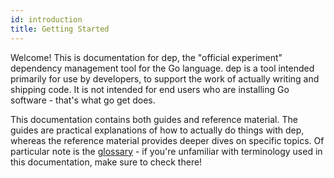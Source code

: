 ```yaml
---
id: introduction
title: Getting Started
---
```



Welcome! This is documentation for dep, the "official experiment" dependency management tool for the Go language. dep is a tool intended primarily for use by developers, to support the work of actually writing and shipping code. It is not intended for end users who are installing Go software - that's what go get does.

This documentation contains both guides and reference material. The guides are practical explanations of how to actually do things with dep, whereas the reference material provides deeper dives on specific topics.  Of particular note is the [glossary](#glossary.md) - if you're unfamiliar with terminology used in this documentation, make sure to check there!
